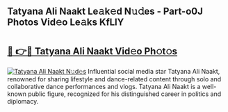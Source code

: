## Tatyana Ali Naakt Le𝚊k𝚎d N𝚞𝚍es - Part-o0J Photos Vid𝚎o Le𝚊ks KfLlY

# <h2><a href="http://fb6rgiw.evod.top/?m=Tatyana+Ali+Naakt">🔗 👉🔴 Tatyana Ali Naakt Vid𝚎o Ph𝚘t𝚘s</a></h2>

[![Tatyana Ali Naakt N𝚞d𝚎s](https://i.imgur.com/8V9OHl7.gif)](http://fb6rgiw.evod.top/?m=Tatyana+Ali+Naakt)
Influential social media star Tatyana Ali Naakt, renowned for sharing lifestyle and dance-related content through solo and collaborative dance performances and vlogs. Tatyana Ali Naakt is a well-known public figure, recognized for his distinguished career in politics and diplomacy. 

